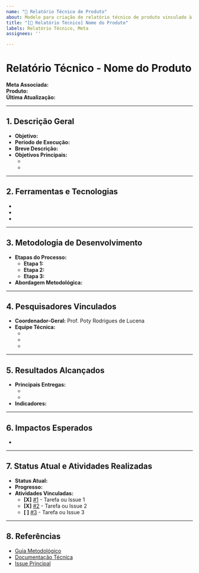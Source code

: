 ```yaml
---
name: "📄 Relatório Técnico de Produto"
about: Modelo para criação de relatório técnico de produto vinculado à meta.
title: "[📄 Relatório Técnico] Nome do Produto"
labels: Relatório Técnico, Meta
assignees: ''

---
```


# Relatório Técnico - Nome do Produto

**Meta Associada:** <!-- Informe a meta vinculada -->  
**Produto:** <!-- Informe o nome do produto -->  
**Última Atualização:** <!-- Data de atualização -->  

---

## 1. Descrição Geral
- **Objetivo:** <!-- Descreva o objetivo principal do produto -->
- **Período de Execução:** <!-- Ex.: 01/11/2024 a 31/10/2028 -->
- **Breve Descrição:** <!-- Explique resumidamente o que é o produto -->
- **Objetivos Principais:**  
  - <!-- Objetivo 1 -->
  - <!-- Objetivo 2 -->

---

## 2. Ferramentas e Tecnologias
- <!-- Ferramenta ou tecnologia 1 -->
- <!-- Ferramenta ou tecnologia 2 -->
- <!-- Ferramenta ou tecnologia 3 -->

---

## 3. Metodologia de Desenvolvimento
- **Etapas do Processo:**  
  - **Etapa 1:** <!-- Detalhe brevemente -->
  - **Etapa 2:** <!-- Detalhe brevemente -->
  - **Etapa 3:** <!-- Detalhe brevemente -->
- **Abordagem Metodológica:** <!-- Ex.: Práticas ágeis, design iterativo, etc. -->

---

## 4. Pesquisadores Vinculados
- **Coordenador-Geral:** Prof. Poty Rodrigues de Lucena  
- **Equipe Técnica:**  
  - <!-- Pesquisador 1 -->
  - <!-- Pesquisador 2 -->
  - <!-- Pesquisador 3 -->

---

## 5. Resultados Alcançados
- **Principais Entregas:**  
  - <!-- Resultado 1 -->
  - <!-- Resultado 2 -->
- **Indicadores:** <!-- Detalhe métricas relevantes, se aplicável -->

---

## 6. Impactos Esperados
- <!-- Descreva o impacto do produto no projeto e em outras áreas relacionadas -->

---

## 7. Status Atual e Atividades Realizadas
- **Status Atual:** <!-- Ex.: Em desenvolvimento, concluído, etc. -->
- **Progresso:** <!-- Ex.: XX% -->
- **Atividades Vinculadas:**  
  - **[X]** [#1](#) - Tarefa ou Issue 1  
  - **[X]** [#2](#) - Tarefa ou Issue 2  
  - **[ ]** [#3](#) - Tarefa ou Issue 3  

---

## 8. Referências
- [Guia Metodológico](#)
- [Documentação Técnica](#)
- [Issue Principal](#)